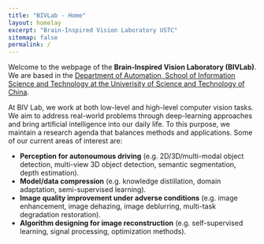 ```yaml
---
title: "BIVLab - Home"
layout: homelay
excerpt: "Brain-Inspired Vision Laboratory USTC"
sitemap: false
permalink: /
---
```


Welcome to the webpage of the **Brain-Inspired Vision Laboratory (BIVLab)**. We are based in the
 [Department of Automation, School of Information Science and Technology 
at the Univerisity of Science and Technology of China](https://sist.ustc.edu.cn/main.htm).

At BIV Lab, we work at both low-level and high-level computer vision tasks. We aim to address 
real-world problems through deep-learning approaches and bring artificial intelligence into 
our daily life. To this purpose, we maintain a research agenda that balances methods and 
applications. Some of our current areas of interest are:

- **Perception for autonoumous driving** (e.g. 2D/3D/multi-modal object detection, multi-view 3D object detection, semantic segmentation, depth estimation).
- **Model/data compression** (e.g. knowledge distillation, domain adaptation, semi-supervised learning).
- **Image quality improvement under adverse conditions** (e.g. image enhancement, image dehazing, image deblurring, multi-task degradation restoration).
- **Algorithm designing for image reconstruction** (e.g. self-supervised learning, signal processing, optimization methods).

